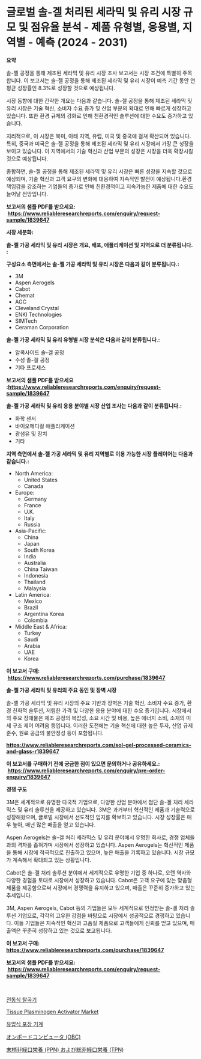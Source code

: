 <p><h1>글로벌 솔-겔 처리된 세라믹 및 유리 시장 규모 및 점유율 분석 - 제품 유형별, 응용별, 지역별 - 예측 (2024 - 2031)</h1></p><p><strong>요약</strong></p>
<p><p>솔-젤 공정을 통해 제조된 세라믹 및 유리 시장 조사 보고서는 시장 조건에 특별히 주목합니다. 이 보고서는 솔-젤 공정을 통해 제조된 세라믹 및 유리 시장이 예측 기간 동안 연평균 성장률인 8.3%로 성장할 것으로 예상됩니다.</p><p>시장 동향에 대한 간략한 개요는 다음과 같습니다. 솔-젤 공정을 통해 제조된 세라믹 및 유리 시장은 기술 혁신, 소비자 수요 증가 및 산업 부문의 확대로 인해 빠르게 성장하고 있습니다. 또한 환경 규제의 강화로 인해 친환경적인 솔루션에 대한 수요도 증가하고 있습니다.</p><p>지리적으로, 이 시장은 북미, 아태 지역, 유럽, 미국 및 중국에 걸쳐 확산되어 있습니다. 특히, 중국과 미국은 솔-젤 공정을 통해 제조된 세라믹 및 유리 시장에서 가장 큰 성장을 보이고 있습니다. 이 지역에서의 기술 혁신과 산업 부문의 성장은 시장을 더욱 확장시킬 것으로 예상됩니다.</p><p>종합하면, 솔-젤 공정을 통해 제조된 세라믹 및 유리 시장은 빠른 성장을 지속할 것으로 예상되며, 기술 혁신과 고객 요구의 변화에 대응하여 지속적인 발전이 예상됩니다.환경 책임감을 강조하는 기업들의 증가로 인해 친환경적이고 지속가능한 제품에 대한 수요도 늘어날 전망입니다.</p></p>
<p><strong>보고서의 샘플 PDF를 받으세요: &nbsp;<a href="https://www.reliableresearchreports.com/enquiry/request-sample/1839647">https://www.reliableresearchreports.com/enquiry/request-sample/1839647</a></strong></p>
<p><strong>시장 세분화:</strong></p>
<p><strong> 솔-젤 가공 세라믹 및 유리 시장은 개요, 배포, 애플리케이션 및 지역으로 더 분류됩니다. :</strong></p>
<p><strong>구성요소 측면에서는 솔-젤 가공 세라믹 및 유리 시장은 다음과 같이 분류됩니다.:</strong></p>
<p><ul><li>3M</li><li>Aspen Aerogels</li><li>Cabot</li><li>Chemat</li><li>AGC</li><li>Cleveland Crystal</li><li>ENKI Technologies</li><li>SIMTech</li><li>Ceraman Corporation</li></ul></p>
<p><strong> 솔-젤 가공 세라믹 및 유리 유형별 시장 분석은 다음과 같이 분류됩니다.:</strong></p>
<p><ul><li>알콕사이드 솔-겔 공정</li><li>수성 졸-겔 공정</li><li>기타 프로세스</li></ul></p>
<p><strong>보고서의 샘플 PDF를 받으세요 :<a href="https://www.reliableresearchreports.com/enquiry/request-sample/1839647">https://www.reliableresearchreports.com/enquiry/request-sample/1839647</a></strong></p>
<p><strong> 솔-젤 가공 세라믹 및 유리 응용 분야별 시장 산업 조사는 다음과 같이 분류됩니다.:</strong></p>
<p><ul><li>화학 센서</li><li>바이오메디컬 애플리케이션</li><li>광섬유 및 장치</li><li>기타</li></ul></p>
<p><strong>지역 측면에서 솔-젤 가공 세라믹 및 유리 지역별로 이용 가능한 시장 플레이어는 다음과 같습니다.:</strong></p>
<p><ul>
    <li>
        North America:
        <ul>
            <li>United States</li>
            <li>Canada</li>
        </ul>
    </li>
    <li>
        Europe:
        <ul>
            <li>Germany</li>
            <li>France</li>
            <li>U.K.</li>
            <li>Italy</li>
            <li>Russia</li>
        </ul>
    </li>
    <li>
        Asia-Pacific:
        <ul>
            <li>China</li>
            <li>Japan</li>
            <li>South Korea</li>
            <li>India</li>
            <li>Australia</li>
            <li>China Taiwan</li>
            <li>Indonesia</li>
            <li>Thailand</li>
            <li>Malaysia</li>
        </ul>
    </li>
    <li>
        Latin America:
        <ul>
            <li>Mexico</li>
            <li>Brazil</li>
            <li>Argentina Korea</li>
            <li>Colombia</li>
        </ul>
    </li>
    <li>
        Middle East & Africa:
        <ul>
            <li>Turkey</li>
            <li>Saudi</li>
            <li>Arabia</li>
            <li>UAE</li>
            <li>Korea</li>
        </ul>
    </li>
    </ul></p>
<p><strong>이 보고서 구매: &nbsp;<a href="https://www.reliableresearchreports.com/purchase/1839647">https://www.reliableresearchreports.com/purchase/1839647</a></strong></p>
<p><strong>솔-젤 가공 세라믹 및 유리의 주요 동인 및 장벽 시장</strong></p>
<p><p>솔-젤 가공 세라믹 및 유리 시장의 주요 기반과 장벽은 기술 혁신, 소비자 수요 증가, 환경 친화적 솔루션, 저렴한 가격 및 다양한 응용 분야에 대한 수요 증가입니다. 시장에서의 주요 장애물은 제조 공정의 복잡성, 소요 시간 및 비용, 높은 에너지 소비, 소재의 미세 구조 제어 어려움 등입니다. 이러한 도전에는 기술 혁신에 대한 높은 투자, 산업 규제 준수, 원료 공급의 불안정성 등이 포함됩니다.</p></p>
<p><strong><a href="https://www.reliableresearchreports.com/sol-gel-processed-ceramics-and-glass-r1839647">https://www.reliableresearchreports.com/sol-gel-processed-ceramics-and-glass-r1839647</a></strong></p>
<p><strong>이 보고서를 구매하기 전에 궁금한 점이 있으면 문의하거나 공유하세요.: &nbsp;<a href="https://www.reliableresearchreports.com/enquiry/pre-order-enquiry/1839647">https://www.reliableresearchreports.com/enquiry/pre-order-enquiry/1839647</a></strong></p>
<p><strong>경쟁 구도</strong></p>
<p><p>3M은 세계적으로 유명한 다국적 기업으로, 다양한 산업 분야에서 첨단 솔-겔 처리 세라믹스 및 유리 솔루션을 제공하고 있습니다. 3M은 과거부터 혁신적인 제품과 기술력으로 성장해왔으며, 글로벌 시장에서 선도적인 입지를 확보하고 있습니다. 시장 성장률은 매우 높아, 매년 많은 매출을 얻고 있습니다.</p><p>Aspen Aerogels는 솔-겔 처리 세라믹스 및 유리 분야에서 유명한 회사로, 경쟁 업체들과의 격차를 좁혀가며 시장에서 성장하고 있습니다. Aspen Aerogels는 혁신적인 제품을 통해 시장에 적극적으로 진출하고 있으며, 높은 매출을 기록하고 있습니다. 시장 규모가 계속해서 확대되고 있는 상황입니다.</p><p>Cabot은 솔-겔 처리 솔루션 분야에서 세계적으로 유명한 기업 중 하나로, 오랜 역사와 다양한 경험을 토대로 시장에서 성장하고 있습니다. Cabot은 고객 요구에 맞는 맞춤형 제품을 제공함으로써 시장에서 경쟁력을 유지하고 있으며, 매출은 꾸준히 증가하고 있는 추세입니다.</p><p>3M, Aspen Aerogels, Cabot 등의 기업들은 모두 세계적으로 인정받는 솔-겔 처리 솔루션 기업으로, 각각의 고유한 강점을 바탕으로 시장에서 성공적으로 경쟁하고 있습니다. 이들 기업들은 지속적인 혁신과 고품질 제품으로 고객들에게 신뢰를 얻고 있으며, 매출액은 꾸준히 성장하고 있는 것으로 보고됩니다.</p></p>
<p><strong>이 보고서 구매: &nbsp; <a href="https://www.reliableresearchreports.com/purchase/1839647">https://www.reliableresearchreports.com/purchase/1839647</a></strong></p>
<p><strong>보고서의 샘플 PDF를 받으세요: &nbsp;<a href="https://www.reliableresearchreports.com/enquiry/request-sample/1839647">https://www.reliableresearchreports.com/enquiry/request-sample/1839647</a></strong><strong></strong></p>
<p>&nbsp;</p>
<p><p><a href="https://github.com/AidenReinger/Market-Research-Report-List-1/blob/main/5310628102551.md">전동식 탈곡기</a></p><p><a href="https://github.com/markusgodoy/Market-Research-Report-List-3/blob/main/tissue-plasminogen-activator-market.md">Tissue Plasminogen Activator Market</a></p><p><a href="https://github.com/gambitz1998/Market-Research-Report-List-1/blob/main/8163690102552.md">유압식 포장 기계</a></p><p><a href="https://github.com/schmahlson/Market-Research-Report-List-2/blob/main/5168922107938.md">オンボードコンピュータ (OBC)</a></p><p><a href="https://github.com/roulaayoub-saad/Market-Research-Report-List-1/blob/main/5492486107937.md">末梢非経口栄養 (PPN) および総非経口栄養 (TPN)</a></p></p>